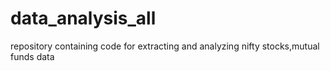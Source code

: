 # data_analysis_all
repository containing code for extracting and analyzing nifty stocks,mutual funds data

